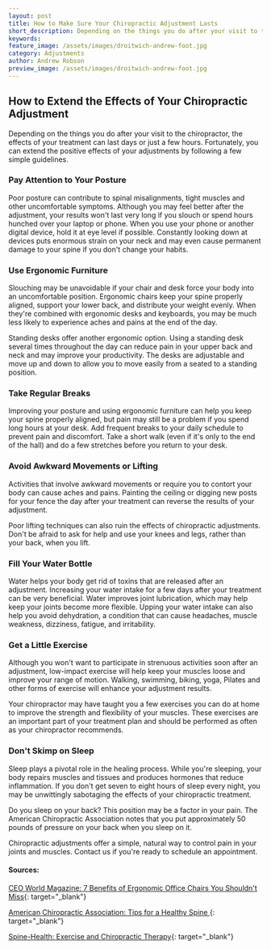 ```yaml
---
layout: post
title: How to Make Sure Your Chiropractic Adjustment Lasts
short_description: Depending on the things you do after your visit to the chiropractor, the effects of your treatment can last days or just a few hours. Fortunately, you can extend the positive effects of your adjustments by following a few simple guidelines.
keywords:
feature_image: /assets/images/droitwich-andrew-foot.jpg
category: Adjustments
author: Andrew Robson
preview_image: /assets/images/droitwich-andrew-foot.jpg
---
```


## **How to Extend the Effects of Your Chiropractic Adjustment**

Depending on the things you do after your visit to the chiropractor, the effects of your treatment can last days or just a few hours. Fortunately, you can extend the positive effects of your adjustments by following a few simple guidelines.

### **Pay Attention to Your Posture**

Poor posture can contribute to spinal misalignments, tight muscles and other uncomfortable symptoms. Although you may feel better after the adjustment, your results won't last very long if you slouch or spend hours hunched over your laptop or phone. When you use your phone or another digital device, hold it at eye level if possible. Constantly looking down at devices puts enormous strain on your neck and may even cause permanent damage to your spine if you don't change your habits.

### **Use Ergonomic Furniture**

Slouching may be unavoidable if your chair and desk force your body into an uncomfortable position. Ergonomic chairs keep your spine properly aligned, support your lower back, and distribute your weight evenly. When they're combined with ergonomic desks and keyboards, you may be much less likely to experience aches and pains at the end of the day.

Standing desks offer another ergonomic option. Using a standing desk several times throughout the day can reduce pain in your upper back and neck and may improve your productivity. The desks are adjustable and move up and down to allow you to move easily from a seated to a standing position.

### **Take Regular Breaks**

Improving your posture and using ergonomic furniture can help you keep your spine properly aligned, but pain may still be a problem if you spend long hours at your desk. Add frequent breaks to your daily schedule to prevent pain and discomfort. Take a short walk (even if it's only to the end of the hall) and do a few stretches before you return to your desk.

### **Avoid Awkward Movements or Lifting**

Activities that involve awkward movements or require you to contort your body can cause aches and pains. Painting the ceiling or digging new posts for your fence the day after your treatment can reverse the results of your adjustment.

Poor lifting techniques can also ruin the effects of chiropractic adjustments. Don't be afraid to ask for help and use your knees and legs, rather than your back, when you lift.

### **Fill Your Water Bottle**

Water helps your body get rid of toxins that are released after an adjustment. Increasing your water intake for a few days after your treatment can be very beneficial. Water improves joint lubrication, which may help keep your joints become more flexible. Upping your water intake can also help you avoid dehydration, a condition that can cause headaches, muscle weakness, dizziness, fatigue, and irritability.

### **Get a Little Exercise**

Although you won't want to participate in strenuous activities soon after an adjustment, low-impact exercise will help keep your muscles loose and improve your range of motion. Walking, swimming, biking, yoga, Pilates and other forms of exercise will enhance your adjustment results.

Your chiropractor may have taught you a few exercises you can do at home to improve the strength and flexibility of your muscles. These exercises are an important part of your treatment plan and should be performed as often as your chiropractor recommends.

### **Don't Skimp on Sleep**

Sleep plays a pivotal role in the healing process. While you're sleeping, your body repairs muscles and tissues and produces hormones that reduce inflammation. If you don't get seven to eight hours of sleep every night, you may be unwittingly sabotaging the effects of your chiropractic treatment.

Do you sleep on your back? This position may be a factor in your pain. The American Chiropractic Association notes that you put approximately 50 pounds of pressure on your back when you sleep on it.

Chiropractic adjustments offer a simple, natural way to control pain in your joints and muscles. Contact us if you're ready to schedule an appointment.

#### **Sources:**

[CEO World Magazine: 7 Benefits of Ergonomic Office Chairs You Shouldn't Miss](https://ceoworld.biz/2019/03/18/7-benefits-of-ergonomic-office-chair-you-shouldnt-miss/){: target="_blank"}&nbsp;

[American Chiropractic Association: Tips for a Healthy Spine&nbsp;](https://www.acatoday.org/Patients/Health-Wellness-Information/Spinal-Health){: target="_blank"}

[Spine-Health: Exercise and Chiropractic Therapy](https://www.spine-health.com/treatment/chiropractic/exercise-and-chiropractic-therapy){: target="_blank"}&nbsp;
